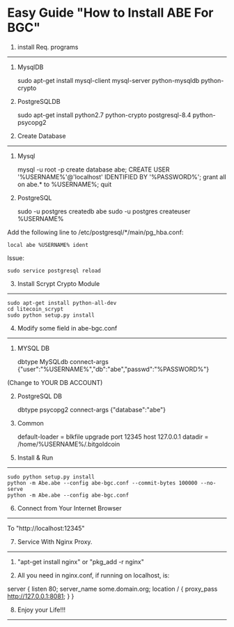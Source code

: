
Easy Guide "How to Install ABE For BGC"
============================================

1. install Req. programs
---------------------------

1) MysqlDB
    
    sudo apt-get install mysql-client mysql-server python-mysqldb python-crypto

2) PostgreSQLDB
    
    sudo apt-get install python2.7 python-crypto postgresql-8.4 python-psycopg2


2. Create Database 
------------------

1) Mysql

    mysql -u root -p
    create database abe;
    CREATE USER '%USERNAME%'@'localhost' IDENTIFIED BY '%PASSWORD%';
    grant all on abe.* to %USERNAME%;
    quit

2) PostgreSQL

    sudo -u postgres createdb abe
    sudo -u postgres createuser %USERNAME%

Add the following line to /etc/postgresql/*/main/pg_hba.conf:

    local abe %USERNAME% ident

Issue:

    sudo service postgresql reload


3. Install Scrypt Crypto Module
------------------------------------
    
    sudo apt-get install python-all-dev
    cd litecoin_scrypt
    sudo python setup.py install

4. Modify some field in abe-bgc.conf
-------------------------------------

1) MYSQL DB

    dbtype MySQLdb 
    connect-args {"user":"%USERNAME%","db":"abe","passwd":"%PASSWORD%"}

(Change to YOUR DB ACCOUNT)

2) PostgreSQL DB

    dbtype psycopg2
    connect-args {"database":"abe"}

3) Common 

    default-loader = blkfile
    upgrade
    port 12345
    host 127.0.0.1 
    datadir = /home/%USERNAME%/.bitgoldcoin 

5. Install & Run 
------------------

    sudo python setup.py install
    python -m Abe.abe --config abe-bgc.conf --commit-bytes 100000 --no-serve 
    python -m Abe.abe --config abe-bgc.conf


6. Connect from Your Internet Browser
-----------------------------------------

To "http://localhost:12345"


7. Service With Nginx Proxy.
-----------------------------

1. "apt-get install nginx" or "pkg_add -r nginx"

2. All you need in nginx.conf, if running on localhost, is:

server {
        listen  80;
        server_name some.domain.org;
        location / {
            proxy_pass  http://127.0.0.1:8081; 
        }
}

8. Enjoy your Life!!!
---------------------
